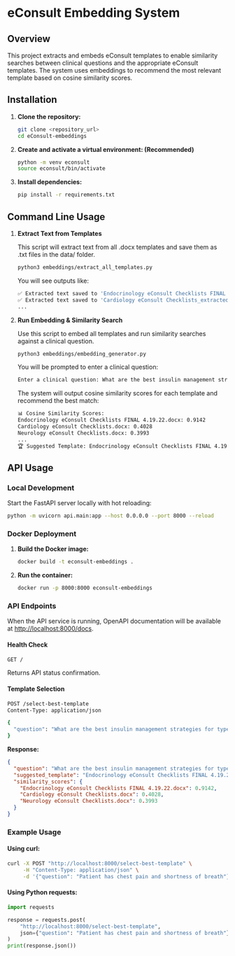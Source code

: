 # eConsult Embedding System

## Overview
This project extracts and embeds eConsult templates to enable similarity searches between clinical questions and the appropriate eConsult templates. The system uses embeddings to recommend the most relevant template based on cosine similarity scores.


## Installation
1. **Clone the repository:**
   ```bash
   git clone <repository_url>
   cd eConsult-embeddings
   ```

2. **Create and activate a virtual environment: (Recommended)**
   ```bash
   python -m venv econsult
   source econsult/bin/activate
   ```

3. **Install dependencies:**
   ```bash
   pip install -r requirements.txt
   ```

## Command Line Usage
1. **Extract Text from Templates**

   This script will extract text from all .docx templates and save them as .txt files in the data/ folder.

   ```bash
   python3 embeddings/extract_all_templates.py

   ```

   You will see outputs like:
   ```bash
   ✅ Extracted text saved to 'Endocrinology eConsult Checklists FINAL 4.19.22_extracted.txt'
   ✅ Extracted text saved to 'Cardiology eConsult Checklists_extracted.txt'
   ...
   ```

2. **Run Embedding & Similarity Search**

   Use this script to embed all templates and run similarity searches against a clinical question.
   ```bash
   python3 embeddings/embedding_generator.py
   ```

   You will be prompted to enter a clinical question:
   ```bash
   Enter a clinical question: What are the best insulin management strategies for type 2 diabetes?
   ```

   The system will output cosine similarity scores for each template and recommend the best match:
   ```bash
   📊 Cosine Similarity Scores:
   Endocrinology eConsult Checklists FINAL 4.19.22.docx: 0.9142
   Cardiology eConsult Checklists.docx: 0.4028
   Neurology eConsult Checklists.docx: 0.3993
   ...
   🏆 Suggested Template: Endocrinology eConsult Checklists FINAL 4.19.22.docx (Score: 0.9142)
   ```
      
## API Usage

### Local Development
Start the FastAPI server locally with hot reloading:
```bash
python -m uvicorn api.main:app --host 0.0.0.0 --port 8000 --reload
```

### Docker Deployment
1. **Build the Docker image:**
   ```bash
   docker build -t econsult-embeddings .
   ```

2. **Run the container:**
   ```bash
   docker run -p 8000:8000 econsult-embeddings
   ```

### API Endpoints

When the API service is running, OpenAPI documentation will be available at [http://localhost:8000/docs](http://localhost:8000/docs).

#### Health Check
```bash
GET /
```
Returns API status confirmation.

#### Template Selection
```bash
POST /select-best-template
Content-Type: application/json

{
  "question": "What are the best insulin management strategies for type 2 diabetes?"
}
```

**Response:**
```json
{
  "question": "What are the best insulin management strategies for type 2 diabetes?",
  "suggested_template": "Endocrinology eConsult Checklists FINAL 4.19.22.docx",
  "similarity_scores": {
    "Endocrinology eConsult Checklists FINAL 4.19.22.docx": 0.9142,
    "Cardiology eConsult Checklists.docx": 0.4028,
    "Neurology eConsult Checklists.docx": 0.3993
  }
}
```

### Example Usage

#### Using curl:
```bash
curl -X POST "http://localhost:8000/select-best-template" \
     -H "Content-Type: application/json" \
     -d '{"question": "Patient has chest pain and shortness of breath"}'
```

#### Using Python requests:
```python
import requests

response = requests.post(
    "http://localhost:8000/select-best-template",
    json={"question": "Patient has chest pain and shortness of breath"}
)
print(response.json())
```